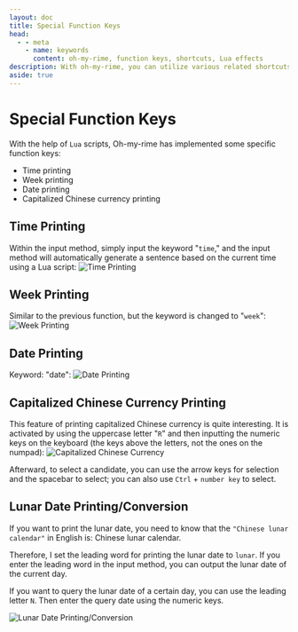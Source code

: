 ```yaml
---
layout: doc
title: Special Function Keys
head:
  - - meta
    - name: keywords
      content: oh-my-rime, function keys, shortcuts, Lua effects
description: With oh-my-rime, you can utilize various related shortcuts and function keys. Some of these function shortcuts are implemented using Lua, allowing for features like automatically inputting the current date, time, and Chinese currency in both numerals and words. These shortcuts can also be implemented within the rime input method.
aside: true
---
```


# Special Function Keys

With the help of `Lua` scripts, Oh-my-rime has implemented some specific function keys:
- Time printing
- Week printing
- Date printing
- Capitalized Chinese currency printing

## Time Printing

Within the input method, simply input the keyword "`time`," and the input method will automatically generate a sentence based on the current time using a Lua script:
![Time Printing](/image/demo/timeKey.webp)

## Week Printing

Similar to the previous function, but the keyword is changed to "`week`":
![Week Printing](/image/demo/weekKey.webp)

## Date Printing

Keyword: "date":
![Date Printing](/image/demo/dateKey.webp)

## Capitalized Chinese Currency Printing

This feature of printing capitalized Chinese currency is quite interesting. It is activated by using the uppercase letter "`R`" and then inputting the numeric keys on the keyboard (the keys above the letters, not the ones on the numpad):
![Capitalized Chinese Currency](/image/demo/rmbKey.webp)

Afterward, to select a candidate, you can use the arrow keys for selection and the spacebar to select; you can also use `Ctrl` + `number key` to select.

## Lunar Date Printing/Conversion
If you want to print the lunar date, you need to know that the `"Chinese lunar calendar"` in English is: Chinese lunar calendar.

Therefore, I set the leading word for printing the lunar date to `lunar`. If you enter the leading word in the input method, you can output the lunar date of the current day.

If you want to query the lunar date of a certain day, you can use the leading letter `N`. Then enter the query date using the numeric keys.

![Lunar Date Printing/Conversion](/image/demo/luaLunar.webp)